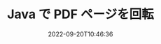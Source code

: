 ---
############################# Static ############################
layout: "auto-gen-merger"
date: 2022-09-20T10:46:36
draft: false
otherformats: xps tex epub

############################# Head ############################
head_title: "JavaでPDFページを回転 – 90度、180度、270度の角度で回転"
head_description: "ドキュメント マージ API を使用して、PDF ファイルの特定またはすべてのドキュメント ページを 90、180、270 の回転角度で回転します。"

############################# Header ############################
title: "Java で PDF ページを回転"
description: "数行の Java コードで PDF ページをローテーションします。"
bg_image: "https://cms.admin.containerize.com/templates/aspose/App_Themes/V3/images/bg/header1.png"
bg_overlay: false
button:
    enable: true
    icon: "fas fa-arrow-down"
    label: "無料トライアルをダウンロード"
    link: "https://downloads.groupdocs.com/merger/java"

############################# SubMenu ############################
submenu:
    enable: true

    left:
        img_alt: "GroupDocs.Merger for Java"
        image: "https://cms.admin.containerize.com/templates/groupdocs/images/product-logos/90x90-noborder/groupdocs-merger-java.png"
        product: "GroupDocs.Merger"
        platform: "Java"

    middle:
        button:

            # button loop
            - link: "https://apireference.groupdocs.com/merger/java"
              text: "API リファレンス"

            # button loop
            - link: "https://github.com/groupdocs-merger"
              text: "コード例"

            # button loop
            - link: "https://products.groupdocs.app/merger/family"
              text: "ライブデモ"

            # button loop
            - link: "https://purchase.groupdocs.com/pricing/merger/java"
              text: "価格"

    right:
        link_download: "https://downloads.groupdocs.com/merger"
        link_learn: "https://docs.groupdocs.com/merger/java"
        link_buy: "https://purchase.groupdocs.com"

############################# About ############################
about:
    enable: true
    title: "GroupDocs.Merger for Java API について"
    content: |
        [GroupDocs.Merger for Java](/ja/merger/java/) は、PDF、Microsoft Office (Word、Excel、PowerPoint 、OneNote)、OpenDocument、HTML、画像、および Java アプリケーション内のその他多数。コードを数行追加するだけで、ドキュメント内のページの移動、削除、回転、交換、抽出、向きの変更など、いくつかのドキュメント操作を実行できます。ドキュメント マージ API は、ドキュメント ページの画像としてのプレビューもサポートしており、ページ上のドキュメント構造、フォーマット、およびコンテンツを分析します。
        
        GroupDocs.Merger API は、ファイル ページの回転機能を必要とする企業向けソリューションに最適です。これらの API は、J2SE 7.0 (1.7), J2SE 8.0 (1.8), Java 10 を含むすべての主要なオペレーティング システムとプラットフォームで十分にサポートされています。

############################# Steps ############################
steps:
    enable: true
    title_left: "Java で PDF ファイル ページを回転"
    content_left: |
        [GroupDocs.Merger for Java](/ja/merger/java/) により、Java 開発者は PDF ファイル内の一部またはすべてのページを 90 度で簡単に回転できます、180 または 270 の回転角度を、いくつかの簡単な手順を実行することで設定できます。
        
        * **RotateOptions** を目的の回転角度とページ番号で初期化します。
        * **Merger** の新しいインスタンスを作成し、ソース ドキュメント パスをコンストラクター パラメーターとして渡します。
        * **rotatePages** を呼び出し、**RotateOptions** オブジェクトを渡します。
        * **save** を呼び出し、ファイル パスを指定して結果のドキュメントを保存します。

    title_right: "システム要求"
    content_right: |
        GroupDocs.Merger for Java API は、すべての主要なプラットフォームとオペレーティング システムでサポートされています。以下のコードを実行する前に、システムに次の前提条件がインストールされていることを確認してください。

        * オペレーティング システム: Microsoft Windows、Linux、MacOS
        * 開発環境: NetBeans, IntelliJ IDEA, Eclipse
        * フレームワーク: J2SE 7.0 (1.7), J2SE 8.0 (1.8), Java 10
        * [Maven](https://repository.groupdocs.com/webapp/#/artifacts/browse/tree/General/repo/com/groupdocs/groupdocs-merger) から GroupDocs.Merger for Java の最新バージョンをダウンロードします
         
    code: |
     {{% merger/additional-styles %}}
     {{< merger/code-merger title="Java サンプル コードを使用して PDF ファイル ページをローテーションする方法">}}

        ```java    
        // GroupDocs.Merger API を使用して PDF ファイル ページをローテーションする
        // RotateOptions クラスを初期化して、回転角度と回転するページ番号を指定します
        RotateOptions rotateOptions = new RotateOptions(RotateMode.Rotate180, new int[] { 2, 3 });

        // 入力 PDF ドキュメントで Merger をインスタンス化する
        Merger merger = new Merger("input.pdf");

        // rotatePages メソッドを呼び出し、RotateOptions オブジェクトをそれに渡します
        merger.rotatePages(rotateOptions);
    
        // save メソッドを呼び出し、目的のファイル パスを渡して出力ドキュメントを保存します。
        merger.save("output.pdf");
        ```
     {{< /merger/code-merger >}}

############################# Demos ############################
demos:
    enable: true
    title: "ライブ デモ - PDF ファイル ページをオンラインで回転"
    content: |
       [GroupDocs.Merger Live Demos](https://products.groupdocs.app/splitter/rotate-pages/pdf) ウェブサイトにアクセスして、今すぐ PDF ファイル ページをローテーションしてください。
       ライブデモには次の利点があります。
        
############################# About Formats ############################
about_formats:
    enable: true

############################# More Formats ############################
more_formats:
    enable: true
    title: "他のドキュメント形式のページを回転する"
    content: |
        Java は、ファイル形式と画像の合併と分割の API を文書化しています。以下に示すように、一般的なファイル形式の一部をローテーションします。

############################# Back to top ###############################
back_to_top:
    enable: true
---